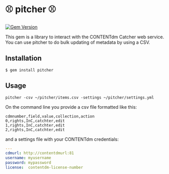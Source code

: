 # :baseball: pitcher :baseball:

[![Gem Version](https://badge.fury.io/rb/pitcher.svg)](https://badge.fury.io/rb/pitcher)

This gem is a library to interact with the CONTENTdm Catcher web service. You can use pitcher to do bulk updating
of metadata by using a CSV.

## Installation

    $ gem install pitcher

## Usage

    pitcher -csv ~/pitcher/items.csv -settings ~/pitcher/settings.yml

On the command line you provide a csv file formatted like this:

```csv
cdmnumber,field,value,collection,action
0,rights,InC,catchter,edit
1,rights,InC,catchter,edit
2,rights,InC,catchter,edit
```
and a settings file with your CONTENTdm credentials:

```yaml
---
cdmurl: http://contentdmurl:81
username: myusername
password: mypassword
license:  contentdm-license-number
```
